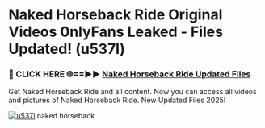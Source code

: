 # Naked Horseback Ride Original Videos 0nlyFans Leaked - Files Updated! (u537l)

<h3>🔴 CLICK HERE 🌐==►► <a href="https://tinyurl.com/up5wt9bj" rel="nofollow">Naked Horseback Ride Updated Files</a></h3>

Get Naked Horseback Ride and all content. Now you can access all videos and pictures of Naked Horseback Ride. New Updated Files 2025!

[![u537l](https://i.imgur.com/ABiUzMV.gif)](https://tinyurl.com/up5wt9bj)
naked horseback